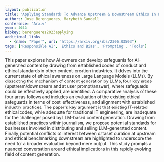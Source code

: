 ```yaml
---
layout: publication
title: 'Applying Standards To Advance Upstream & Downstream Ethics In Large Language Models'
authors: Jose Berengueres, Marybeth Sandell
conference: "Arxiv"
year: 2023
bibkey: berengueres2023applying
additional_links:
  - {name: "Paper", url: "https://arxiv.org/abs/2306.03503"}
tags: ['Responsible AI', 'Ethics and Bias', 'Prompting', 'Tools']
---
```

This paper explores how AI-owners can develop safeguards for AI-generated
content by drawing from established codes of conduct and ethical standards in
other content-creation industries. It delves into the current state of ethical
awareness on Large Language Models (LLMs). By dissecting the mechanism of
content generation by LLMs, four key areas (upstream/downstream and at user
prompt/answer), where safeguards could be effectively applied, are identified.
A comparative analysis of these four areas follows and includes an evaluation
of the existing ethical safeguards in terms of cost, effectiveness, and
alignment with established industry practices. The paper's key argument is that
existing IT-related ethical codes, while adequate for traditional IT
engineering, are inadequate for the challenges posed by LLM-based content
generation. Drawing from established practices within journalism, we propose
potential standards for businesses involved in distributing and selling
LLM-generated content. Finally, potential conflicts of interest between dataset
curation at upstream and ethical benchmarking downstream are highlighted to
underscore the need for a broader evaluation beyond mere output. This study
prompts a nuanced conversation around ethical implications in this rapidly
evolving field of content generation.
